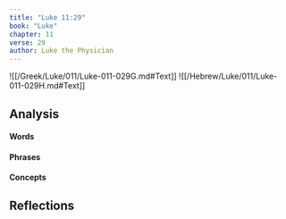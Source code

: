 ```yaml
---
title: "Luke 11:29"
book: "Luke"
chapter: 11
verse: 29
author: Luke the Physician
---
```

![[/Greek/Luke/011/Luke-011-029G.md#Text]]
![[/Hebrew/Luke/011/Luke-011-029H.md#Text]]

## Analysis

#### Words

#### Phrases

#### Concepts

## Reflections
